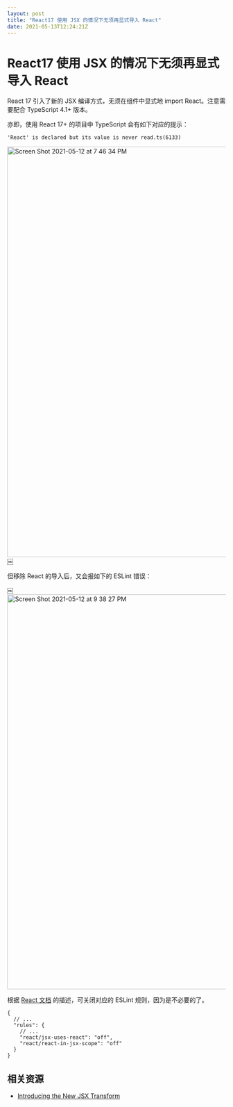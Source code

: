 ```yaml
---
layout: post
title: "React17 使用 JSX 的情况下无须再显式导入 React"
date: 2021-05-13T12:24:21Z
---
```

# React17 使用 JSX 的情况下无须再显式导入 React


React 17 引入了新的 JSX 编译方式，无须在组件中显式地 import React。注意需要配合 TypeScript 4.1+ 版本。

亦即，使用 React 17+ 的项目中 TypeScript 会有如下对应的提示：

```
'React' is declared but its value is never read.ts(6133)
```


<img width="945" alt="Screen Shot 2021-05-12 at 7 46 34 PM" src="https://user-images.githubusercontent.com/3783096/118067539-5c1fee80-b3d3-11eb-9351-e99128bac7ce.png">
￼


但移除 React 的导入后，又会报如下的 ESLint 错误：

￼
<img width="909" alt="Screen Shot 2021-05-12 at 9 38 27 PM" src="https://user-images.githubusercontent.com/3783096/118067551-60e4a280-b3d3-11eb-9d58-ab204ea137ff.png">


根据 [React 文档](https://reactjs.org/blog/2020/09/22/introducing-the-new-jsx-transform.html#eslint) 的描述，可关闭对应的 ESLint 规则，因为是不必要的了。


```
{
  // ...
  "rules": {
    // ...
    "react/jsx-uses-react": "off",
    "react/react-in-jsx-scope": "off"
  }
}
```


## 相关资源

- [Introducing the New JSX Transform](https://reactjs.org/blog/2020/09/22/introducing-the-new-jsx-transform.html#eslint)

